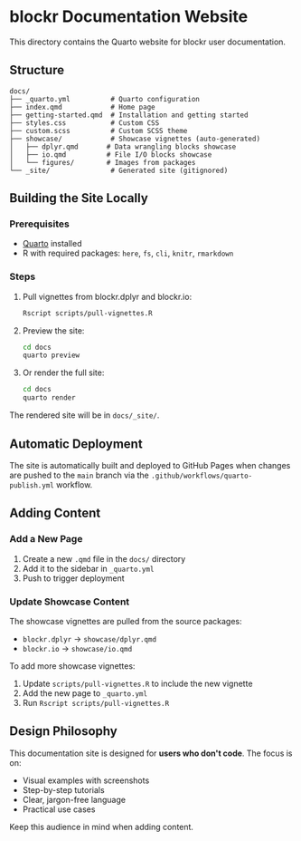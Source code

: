 # blockr Documentation Website

This directory contains the Quarto website for blockr user documentation.

## Structure

```
docs/
├── _quarto.yml          # Quarto configuration
├── index.qmd            # Home page
├── getting-started.qmd  # Installation and getting started
├── styles.css           # Custom CSS
├── custom.scss          # Custom SCSS theme
├── showcase/            # Showcase vignettes (auto-generated)
│   ├── dplyr.qmd       # Data wrangling blocks showcase
│   ├── io.qmd          # File I/O blocks showcase
│   └── figures/        # Images from packages
└── _site/               # Generated site (gitignored)
```

## Building the Site Locally

### Prerequisites

- [Quarto](https://quarto.org/docs/get-started/) installed
- R with required packages: `here`, `fs`, `cli`, `knitr`, `rmarkdown`

### Steps

1. Pull vignettes from blockr.dplyr and blockr.io:
   ```bash
   Rscript scripts/pull-vignettes.R
   ```

2. Preview the site:
   ```bash
   cd docs
   quarto preview
   ```

3. Or render the full site:
   ```bash
   cd docs
   quarto render
   ```

The rendered site will be in `docs/_site/`.

## Automatic Deployment

The site is automatically built and deployed to GitHub Pages when changes are pushed to the `main` branch via the `.github/workflows/quarto-publish.yml` workflow.

## Adding Content

### Add a New Page

1. Create a new `.qmd` file in the `docs/` directory
2. Add it to the sidebar in `_quarto.yml`
3. Push to trigger deployment

### Update Showcase Content

The showcase vignettes are pulled from the source packages:
- `blockr.dplyr` → `showcase/dplyr.qmd`
- `blockr.io` → `showcase/io.qmd`

To add more showcase vignettes:
1. Update `scripts/pull-vignettes.R` to include the new vignette
2. Add the new page to `_quarto.yml`
3. Run `Rscript scripts/pull-vignettes.R`

## Design Philosophy

This documentation site is designed for **users who don't code**. The focus is on:
- Visual examples with screenshots
- Step-by-step tutorials
- Clear, jargon-free language
- Practical use cases

Keep this audience in mind when adding content.

